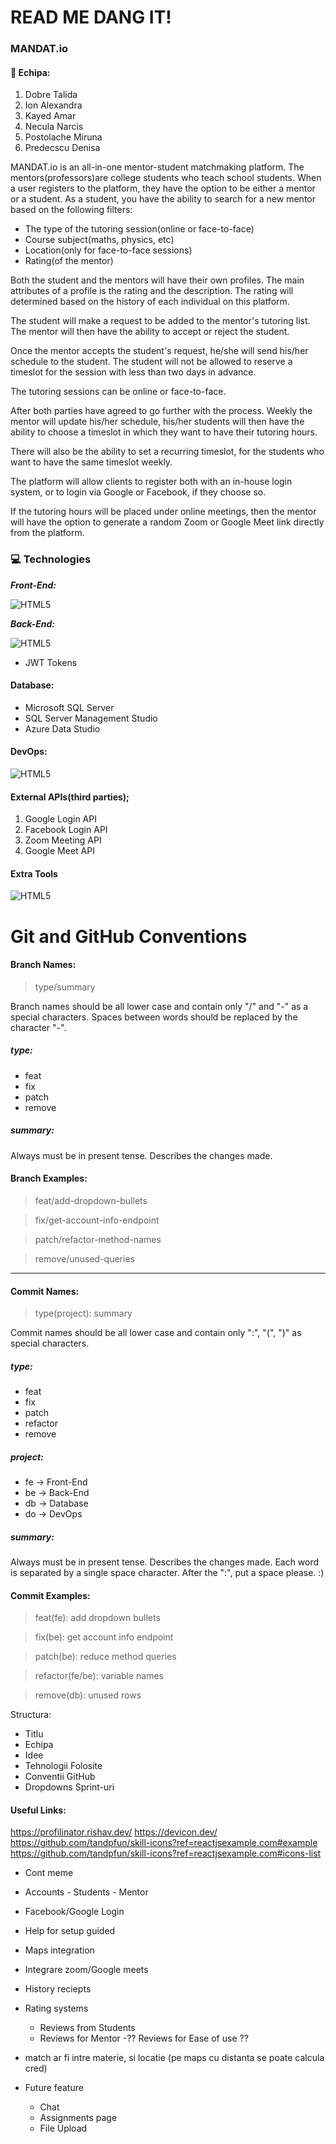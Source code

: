 # READ ME DANG IT!

### MANDAT.io

#### :office: Echipa:

1. Dobre Talida
1. Ion Alexandra
1. Kayed Amar
1. Necula Narcis
1. Postolache Miruna
1. Predecscu Denisa

MANDAT.io is an all-in-one mentor-student matchmaking platform.
The mentors(professors)are college students who teach school students.
When a user registers to the platform, they have the option to be either a mentor or a student.
As a student, you have the ability to search for a new mentor based on the following filters:

-   The type of the tutoring session(online or face-to-face)
-   Course subject(maths, physics, etc)
-   Location(only for face-to-face sessions)
-   Rating(of the mentor)

Both the student and the mentors will have their own profiles. The main attributes of a profile is the rating and the description.
The rating will determined based on the history of each individual on this platform.

The student will make a request to be added to the mentor's tutoring list.
The mentor will then have the ability to accept or reject the student.

Once the mentor accepts the student's request, he/she will send his/her schedule to the student. The student will not be allowed to reserve a timeslot for the session with less than two days in advance.

The tutoring sessions can be online or face-to-face.

After both parties have agreed to go further with the process.
Weekly the mentor will update his/her schedule, his/her students will then have the ability to choose a timeslot in which they want to have their tutoring hours.

There will also be the ability to set a recurring timeslot, for the students who want to have the same timeslot weekly.

The platform will allow clients to register both with an in-house login system, or to login via Google or Facebook, if they choose so.

If the tutoring hours will be placed under online meetings, then the mentor will have the option to generate a random Zoom or Google Meet link directly from the platform.

### :computer: Technologies

<i><b>Front-End:</b></i>

![HTML5](https://skillicons.dev/icons?i=html,css,bootstrap,typescript,angular,figma)

<i><b>Back-End:</b></i>

![HTML5](https://skillicons.dev/icons?i=net,cs,bash)

- JWT Tokens

#### Database:


-  Microsoft SQL Server
-  SQL Server Management Studio
-  Azure Data Studio

#### DevOps:

![HTML5](https://skillicons.dev/icons?i=azure,docker,kubernetes) 

#### External APIs(third parties);

1. Google Login API
2. Facebook Login API
3. Zoom Meeting API
4. Google Meet API

#### Extra Tools
![HTML5](https://skillicons.dev/icons?i=git,github,discord,md,nodejs,stackoverflow,vscode)


# Git and GitHub Conventions

#### Branch Names:

> type/summary

Branch names should be all lower case and contain only "/" and "-" as a special characters.
Spaces between words should be replaced by the character "-".

##### type:

-   feat
-   fix
-   patch
-   remove

##### summary:

Always must be in present tense.
Describes the changes made.

#### Branch Examples:

> feat/add-dropdown-bullets

> fix/get-account-info-endpoint

> patch/refactor-method-names

> remove/unused-queries

---

#### Commit Names:

> type(project): summary

Commit names should be all lower case and contain only ":", "(", ")" as special characters.

##### type:

-   feat
-   fix
-   patch
-   refactor
-   remove

##### project:

-   fe -> Front-End
-   be -> Back-End
-   db -> Database
-   do -> DevOps

##### summary:

Always must be in present tense.
Describes the changes made.
Each word is separated by a single space character.
After the ":", put a space please. :)

#### Commit Examples:

> feat(fe): add dropdown bullets

> fix(be): get account info endpoint

> patch(be): reduce method queries

> refactor(fe/be): variable names

> remove(db): unused rows

Structura:

-   Titlu
-   Echipa
-   Idee
-   Tehnologii Folosite
-   Conventii GitHub
-   Dropdowns Sprint-uri

#### Useful Links:

https://profilinator.rishav.dev/
https://devicon.dev/
https://github.com/tandpfun/skill-icons?ref=reactjsexample.com#example
https://github.com/tandpfun/skill-icons?ref=reactjsexample.com#icons-list

-   Cont meme
-   Accounts - Students - Mentor
-   Facebook/Google Login

-   Help for setup guided
-   Maps integration
-   Integrare zoom/Google meets
-   History reciepts
-   Rating systems
    -   Reviews from Students
    -   Reviews for Mentor
        -?? Reviews for Ease of use ??
-   match ar fi intre materie, si locatie (pe maps cu distanta se poate calcula cred)

-   Future feature
    -   Chat
    -   Assignments page
    -   File Upload
